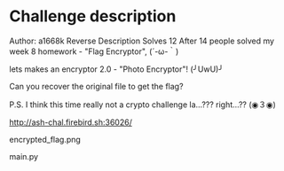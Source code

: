 # Challenge description

Author: a1668k
Reverse
Description
Solves
12
After 14 people solved my week 8 homework - "Flag Encryptor", (´-ω-｀)

lets makes an encryptor 2.0 - "Photo Encryptor"! (╯UwU)╯

Can you recover the original file to get the flag?

P.S. I think this time really not a crypto challenge la...??? right...?? (◉３◉)

http://ash-chal.firebird.sh:36026/

encrypted_flag.png

main.py